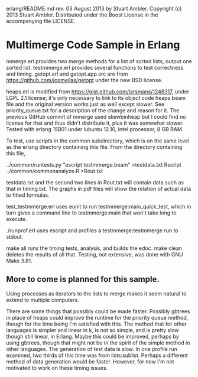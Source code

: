 erlang/README.md rev. 03 August 2013 by Stuart Ambler.
Copyright (c) 2013 Stuart Ambler.
Distributed under the Boost License in the accompanying file LICENSE.

# Multimerge Code Sample in Erlang

mmerge.erl provides two merge methods for a list of sorted lists, output one
sorted list.  testmmerge.erl provides several functions to test correctness
and timing.  getopt.erl and getopt.app.src are from
https://github.com/jcomellas/getopt under the new BSD license.

heaps.erl is modified from https://gist.github.com/larsmans/1248317, under LGPL
2.1 license; it's only necessary to link to its object code heaps.beam file and
the original version works just as well except slower.  See priority_queue.txt
for a description of the change and reason for it.  The previous GitHub commit
of mmerge used skewbinheap but I could find no license for that and thus didn't
distribute it, plus it was somewhat slower.  Tested with erlang 15B01 under
lubuntu 12.10, intel processor, 8 GB RAM.

To test, use scripts in the common subdirectory, which is on the same level as
the erlang directory containing this file.  From the directory containing this
file,

../common/runtests.py "escript testmmerge.beam" >testdata.txt
Rscript ../common/commonanalyze.R >Rout.txt

testdata.txt and the second two lines in Rout.txt will contain data such as that
in timing.txt.  The graphs in pdf files will show the relation of actual data to
fitted formulas.

test\_testmmerge.erl uses eunit to run testmmerge:main\_quick\_test, which in
turn gives a command line to testmmerge:main that won't take long to execute.

./runprof.erl uses escript and profiles a testmmerge:testmmerge run to stdout.

make all runs the timing tests, analysis, and builds the edoc.
make clean deletes the results of all that.  Testing, not extensive,
was done with GNU Make 3.81.

## More to come is planned for this sample.

Using processes as iterators to the lists to merge makes it seem
natural to extend to multiple computers.

There are some things that possibly could be made faster.  Possibly gbtrees
in place of heaps could improve the runtime for the priority queue method,
though for the time being I'm satisfied with this.  The method that for other
languages is simpler and linear in k, is not so simple, and is pretty slow
though still linear, in Erlang.  Maybe this could be improved, perhaps by
using gbtrees, though that might not be in the spirit of the simple method
in other languages.  The generation of test data is slow.  In one profile run
examined, two thirds of this time was from lists:sublist.  Perhaps a different
method of data generation would be faster.  However, for now I'm not motivated
to work on these timing issues.

